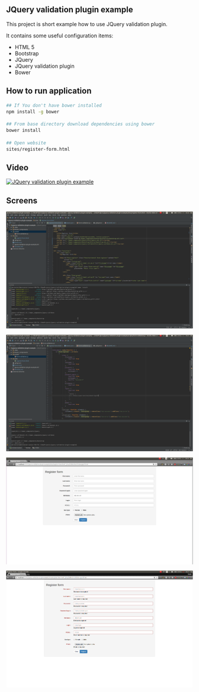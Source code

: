 JQuery validation plugin example
--------------------------------

This project is short example how to use JQuery validation plugin.

It contains some useful configuration items:

- HTML 5
- Bootstrap
- JQuery
- JQuery validation plugin
- Bower


How to run application
---------------------------------------------
```bash
## If You don't have bower installed
npm install -g bower

## From base directory download dependencies using bower
bower install

## Open website
sites/register-form.html
```


Video
-----

[![JQuery validation plugin example](http://img.youtube.com/vi/KNjEojpTwlk/0.jpg)](http://www.youtube.com/watch?v=KNjEojpTwlk "JQuery validation plugin example")


Screens
---------------------------------------------

![Screen 1](https://github.com/DanielMichalski/jquery-validation-plugin-example/blob/master/screens/1.png "Screen 1")

![Screen 2](https://github.com/DanielMichalski/jquery-validation-plugin-example/blob/master/screens/2.png "Screen 2")

![Screen 3](https://github.com/DanielMichalski/jquery-validation-plugin-example/blob/master/screens/3.png "Screen 3")

![Screen 4](https://github.com/DanielMichalski/jquery-validation-plugin-example/blob/master/screens/4.png "Screen 4")